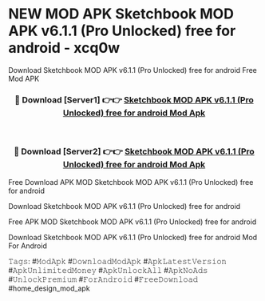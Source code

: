 # NEW MOD APK Sketchbook MOD APK v6.1.1 (Pro Unlocked) free for android - xcq0w
Download Sketchbook MOD APK v6.1.1 (Pro Unlocked) free for android Free Mod APK

<div align="center">
<h3>🔴 Download [Server1] 👉👉 <a href="https://apk-comot.site?title=Sketchbook_MOD_APK_v6.1.1_(Pro_Unlocked)_free_for_android">Sketchbook MOD APK v6.1.1 (Pro Unlocked) free for android Mod Apk</a></h3><br>

<h3>🔴 Download [Server2] 👉👉 <a href="https://apk-comot.site?title=Sketchbook_MOD_APK_v6.1.1_(Pro_Unlocked)_free_for_android">Sketchbook MOD APK v6.1.1 (Pro Unlocked) free for android Mod Apk</a></h3>
</div>


Free Download APK MOD Sketchbook MOD APK v6.1.1 (Pro Unlocked) free for android

Download Sketchbook MOD APK v6.1.1 (Pro Unlocked) free for android 

Free APK MOD Sketchbook MOD APK v6.1.1 (Pro Unlocked) free for android 

Download Sketchbook MOD APK v6.1.1 (Pro Unlocked) free for android Mod For Android

𝚃𝚊𝚐𝚜: #𝙼𝚘𝚍𝙰𝚙𝚔 #𝙳𝚘𝚠𝚗𝚕𝚘𝚊𝚍𝙼𝚘𝚍𝙰𝚙𝚔 #𝙰𝚙𝚔𝙻𝚊𝚝𝚎𝚜𝚝𝚅𝚎𝚛𝚜𝚒𝚘𝚗 #𝙰𝚙𝚔𝚄𝚗𝚕𝚒𝚖𝚒𝚝𝚎𝚍𝙼𝚘𝚗𝚎𝚢 #𝙰𝚙𝚔𝚄𝚗𝚕𝚘𝚌𝚔𝙰𝚕𝚕 #𝙰𝚙𝚔𝙽𝚘𝙰𝚍𝚜 #𝚄𝚗𝚕𝚘𝚌𝚔𝙿𝚛𝚎𝚖𝚒𝚞𝚖 #𝙵𝚘𝚛𝙰𝚗𝚍𝚛𝚘𝚒𝚍 #𝙵𝚛𝚎𝚎𝙳𝚘𝚠𝚗𝚕𝚘𝚊𝚍 #home_design_mod_apk
